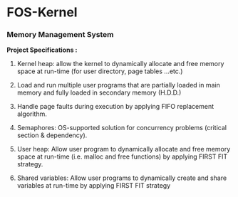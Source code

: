 # FOS-Kernel

### Memory Management System

**Project Specifications :**

1. Kernel heap: allow the kernel to dynamically allocate and free memory space at run-time (for user directory, page tables …etc.)

2. Load and run multiple user programs that are partially loaded in main memory and fully
loaded in secondary memory (H.D.D.) 

3. Handle page faults during execution by applying FIFO replacement algorithm.

4. Semaphores: OS-supported solution for concurrency problems (critical section & dependency).

5. User heap: Allow user program to dynamically allocate and free memory space at run-time (i.e. malloc and free functions) by applying FIRST FIT strategy.

6. Shared variables: Allow user programs to dynamically create and share variables at run-time
by applying FIRST FIT strategy
